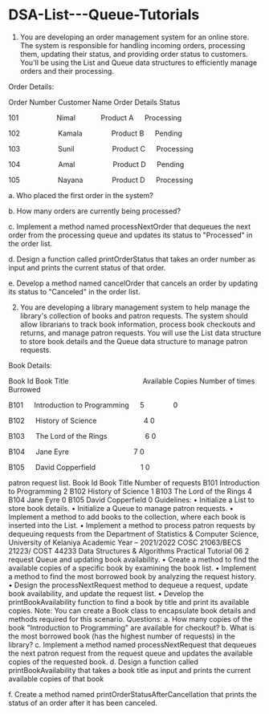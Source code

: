 # DSA-List---Queue-Tutorials
01. You are developing an order management system for an online store. The system is responsible for handling incoming orders, processing them, updating their status, and providing order status to customers. You'll be using the List and Queue data structures to efficiently manage orders and their processing.
   
Order Details:

Order Number Customer Name Order Details Status

101 &emsp; &emsp; &emsp; &emsp; Nimal  &ensp; &emsp; &emsp; Product A &emsp;  Processing

102 &emsp; &emsp; &emsp; &emsp; Kamala  &emsp; &emsp; &emsp; Product B &emsp;  Pending

103 &emsp; &emsp; &emsp; &emsp; Sunil &emsp; &emsp; &emsp; &emsp; Product C &emsp;  Processing

104 &emsp; &emsp; &emsp; &emsp; Amal &emsp; &emsp; &emsp; &emsp; Product D &emsp;  Pending

105 &emsp; &emsp; &emsp; &emsp; Nayana  &emsp; &emsp; &emsp; Product D &emsp;  Processing

a. Who placed the first order in the system?

b. How many orders are currently being processed?

c. Implement a method named processNextOrder that dequeues the next order from the processing queue and updates its status to "Processed" in the order list.

d. Design a function called printOrderStatus that takes an order number as input and prints the current status of that order.

e. Develop a method named cancelOrder that cancels an order by updating its status to "Canceled" in the order list.

02) You are developing a library management system to help manage the library's collection of books and patron requests. The system should allow librarians to track book information, process book checkouts and returns, and manage patron requests. You will use the List data structure to store book details and the Queue data structure to manage patron requests.
   
Book Details:

Book Id Book Title  &emsp; &emsp; &emsp; &emsp; &emsp; &emsp; &emsp; &emsp; Available Copies Number of times Burrowed

B101 &emsp; Introduction to Programming  &emsp; 5 &emsp; &emsp; &emsp; 0

B102 &emsp; History of Science &emsp; &emsp; &emsp; &emsp; &emsp; 4 0

B103 &emsp; The Lord of the Rings &emsp; &emsp; &emsp; &emsp; 6 0

B104 &emsp; Jane Eyre &emsp; &emsp; &emsp; &emsp; &emsp; &emsp; &emsp; 7 0

B105 &emsp; David Copperfield &emsp; &emsp; &emsp; &emsp; &emsp;1 0

patron request list.
Book Id Book Title Number 
of 
requests
B101 Introduction to Programming 2
B102 History of Science 1
B103 The Lord of the Rings 4
B104 Jane Eyre 0
B105 David Copperfield 0
Guidelines:
• Initialize a List to store book details.
• Initialize a Queue to manage patron requests.
• Implement a method to add books to the collection, where each book is inserted 
into the List.
• Implement a method to process patron requests by dequeuing requests from the 
Department of Statistics & Computer Science, University of 
Kelaniya 
Academic Year – 2021/2022
COSC 21063/BECS 21223/ COST 44233
Data Structures & Algorithms
Practical Tutorial 06
2
request Queue and updating book availability.
• Create a method to find the available copies of a specific book by examining the 
book list.
• Implement a method to find the most borrowed book by analyzing the request 
history.
• Design the processNextRequest method to dequeue a request, update book 
availability, and update the request list.
• Develop the printBookAvailability function to find a book by title and print its 
available copies.
Note: You can create a Book class to encapsulate book details and methods required for this 
scenario.
Questions:
a. How many copies of the book "Introduction to Programming" are available for 
checkout?
b. What is the most borrowed book (has the highest number of requests) in the library?
c. Implement a method named processNextRequest that dequeues the next patron request 
from the request queue and updates the available copies of the requested book.
d. Design a function called printBookAvailability that takes a book title as input and 
prints the current available copies of that book

f. Create a method named printOrderStatusAfterCancellation that prints the status of an order after it has been canceled.
